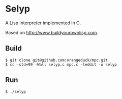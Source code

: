 # Selyp
A Lisp interpreter implemented in C.

Based on http://www.buildyourownlisp.com.

## Build
```
$ git clone git@github.com:orangeduck/mpc.git
$ cc -std=99 -Wall selyp.c mpc.c -leddit -o selyp
```
## Run
```
$ ./selyp
```